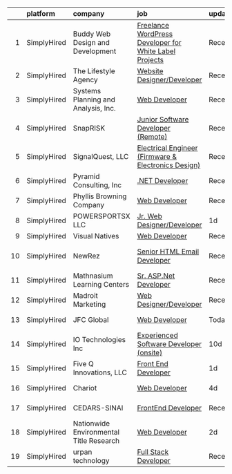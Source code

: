 

|    | platform    | company                                 | job                                                                                                                                                                 | update_time   | location            |
|---:|:------------|:----------------------------------------|:--------------------------------------------------------------------------------------------------------------------------------------------------------------------|:--------------|:--------------------|
|  1 | SimplyHired | Buddy Web Design and Development        | [Freelance WordPress Developer for White Label Projects](https://www.simplyhired.com/job/7PDDIWebbIGWebKc_1Ybi7-sqWjppzP5mD5jULXs5iZSWq-v5RZ3GA?q=design+developer) | Recently      | Remote              |
|  2 | SimplyHired | The Lifestyle Agency                    | [Website Designer/Developer](https://www.simplyhired.com/job/Oz9P_I4rc22rl6cY7cWdybm6tNkU9Dcdigq2iG4Ml4gfey0j2Prbsw?q=design+developer)                             | Recently      | Remote              |
|  3 | SimplyHired | Systems Planning and Analysis, Inc.     | [Web Developer](https://www.simplyhired.com/job/HZdrie8-QQMtObTMnS9antaqi0YYoiwGjUa9WnyBLoLeFO602KCWoA?q=design+developer)                                          | Recently      | Norfolk, VA         |
|  4 | SimplyHired | SnapRISK                                | [Junior Software Developer (Remote)](https://www.simplyhired.com/job/aW3MzWrbiKvm5BHzDXyGH6UsKd8fyLTSPOHTeWrIVBw75OFDbDY4zg?q=design+developer)                     | Recently      | Remote              |
|  5 | SimplyHired | SignalQuest, LLC                        | [Electrical Engineer (Firmware & Electronics Design)](https://www.simplyhired.com/job/cv8lu_wLhyE1xiKespoSoIGTm75lneOobcoKydZf1DAAvGaWs5_hHA?q=design+developer)    | Recently      | Lebanon, NH         |
|  6 | SimplyHired | Pyramid Consulting, Inc                 | [.NET Developer](https://www.simplyhired.com/job/6gU6i0Cj171twCqNnWd5oMy8SVnkbwXcSMEKmfzqJnhL_UN4kBmyUw?q=design+developer)                                         | Recently      | Charlotte, NC       |
|  7 | SimplyHired | Phyllis Browning Company                | [Web Developer](https://www.simplyhired.com/job/PBzdiMAfvkk_Z2jr7VoEd-Id4bLBwxmvD-VaSmgJQBOeRDwvXdb0lw?q=design+developer)                                          | Recently      | San Antonio, TX     |
|  8 | SimplyHired | POWERSPORTSX LLC                        | [Jr. Web Designer/Developer](https://www.simplyhired.com/job/Vcuzqhof1hkwq2zB1tJ3NRMXXr5NG-p-OoUQ3-lvNs9q1ITFjIOZWQ?q=design+developer)                             | 1d            | Remote              |
|  9 | SimplyHired | Visual Natives                          | [Web Developer](https://www.simplyhired.com/job/3-Iks6JNt8N6FlS795dqZ6OkeMulBZcPV8CaQdl82BbDK_FZU0esvQ?q=design+developer)                                          | Recently      | Remote              |
| 10 | SimplyHired | NewRez                                  | [Senior HTML Email Developer](https://www.simplyhired.com/job/WpUqAwvDbBMk0Kp9fR6AfhSZU9ixrjqe6nTN28q5lD6x-ShTTDbefA?q=design+developer)                            | Recently      | Fort Washington, PA |
| 11 | SimplyHired | Mathnasium Learning Centers             | [Sr. ASP.Net Developer](https://www.simplyhired.com/job/Qm8fFWIUPOIhk9oodAAjeBJkVRWeMPx7hUtYC48X5ZEC5R0JENBNXQ?q=design+developer)                                  | Recently      | Los Angeles, CA     |
| 12 | SimplyHired | Madroit Marketing                       | [Web Designer/Developer](https://www.simplyhired.com/job/2ECCZKv_yRidqYSoG3u4dtl6EIssDNlefGaCRzsDoIHb3JnxZOP6Lw?q=design+developer)                                 | Recently      | Remote              |
| 13 | SimplyHired | JFC Global                              | [Web Developer](https://www.simplyhired.com/job/jUULzYMl96c8SAYN37NMzG02Uax-Bo1riu1l3VbOsiTA4sErN4tF8Q?q=design+developer)                                          | Today         | Camp Hill, PA       |
| 14 | SimplyHired | IO Technologies Inc                     | [Experienced Software Developer (onsite)](https://www.simplyhired.com/job/tIC6QT320ncbfKG7eluhVACocFAW-ftktLZGzVSRyLDs6HQgnXeXSQ?q=design+developer)                | 10d           | Butler, WI          |
| 15 | SimplyHired | Five Q Innovations, LLC                 | [Front End Developer](https://www.simplyhired.com/job/BRfCXgnwbnm7b9e8GpGNJ2teeZTfgYldl9yQJo0DS4aYmJi4Am9AvQ?q=design+developer)                                    | 1d            | Remote              |
| 16 | SimplyHired | Chariot                                 | [Web Developer](https://www.simplyhired.com/job/ykxm83dg1ibdiz06DqC9EHnhjOr65AoxNExLOer4JICC0JVqzFyAGw?q=design+developer)                                          | 4d            | Raleigh-Durham, NC  |
| 17 | SimplyHired | CEDARS-SINAI                            | [FrontEnd Developer](https://www.simplyhired.com/job/Yq3MXiC6ZewbSdV3wm8ssRs0Zb8G_wSi_RaVG7akjFoGlqHQzru9SA?q=design+developer)                                     | Recently      | Los Angeles, CA     |
| 18 | SimplyHired | Nationwide Environmental Title Research | [Web Developer](https://www.simplyhired.com/job/FXjN_zPpyewyfM5pO4HmusXlpLQ0DykBEEjWV4pgBSQNp9YWhgyUDw?q=design+developer)                                          | 2d            | Tempe, AZ           |
| 19 | SimplyHired | urpan technology                        | [Full Stack Developer](https://www.simplyhired.com/job/xzfCZ5AcCfazkkDP8yYV2hCk-bAaf4CoMWf8_YEqdLk3lN4NysMzYw?q=design+developer)                                   | Recently      | Remote              |